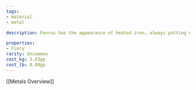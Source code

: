 ```yaml
---
tags:
- material
- metal

description: Fevrus has the appearance of heated iron, always putting off heat and a faint red glow. Found in areas of high pressure, for example in the areas between tectonic plates or deep below tall mountains

properties:
- Fiery
rarity: Uncommon
cost_kg: 3.63gp
cost_lb: 8.00gp
---
```

[[Metals Overview]]